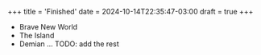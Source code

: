+++
title = 'Finished'
date = 2024-10-14T22:35:47-03:00
draft = true
+++

- Brave New World
- The Island
- Demian
  ... TODO: add the rest
